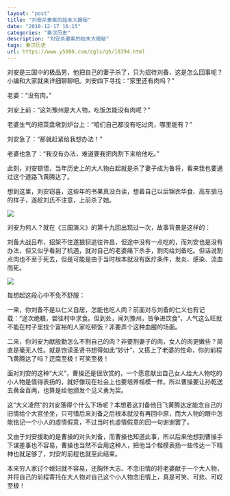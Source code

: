 ```yaml
---
layout: "post"
title: "刘安杀妻案的始末大揭秘"
date: "2018-12-17 16:15"
categories: "秦汉历史"
description: "刘安杀妻案的始末大揭秘"
tags: 秦汉历史
url: https://www.y5000.com/zgls/qh/18394.html
---
```






刘安是三国中的极品男，他把自己的妻子杀了，只为招待刘备，这是怎么回事呢？小编和大家就来详细聊聊吧。刘安四下寻找：“家里还有肉吗？”

老婆：“没有肉。”

刘安上前：“这刘豫州是大人物，吃饭怎能没有肉呢？”

老婆生气的把菜盘墩到炉台上：“咱们自己都没有吃过肉，哪里能有？”

刘安急了：“那就赶紧给我想办法！”

老婆也急了：“我没有办法，难道要我把肉割下来给他吃。”

此刻，刘安顿悟，当年历史上的大人物白起就是杀了妻子成为鲁将，看来我也要通过这个道路飞黄腾达了。

想到这里，刘安窃喜，这些年的书果真没白读，想着自己以后锦衣华食、高车驷马的样子，遂趁刘氏不注意，上前杀了她。

![](https://img.y5000.com/uploads/allimg/170401/0949133332-0.jpg)

刘安为何人？就在《三国演义》的第十九回出现过一次，故事背景是这样的：

刘备大战吕布，招架不住遂狼狈逃往许昌，但途中没有一点吃的，而刘安也是没有办法，但又似乎看到了机遇，就对自己的老婆痛下杀手，割肉给刘备吃。但话说割点肉也不至于死去，但是可能是由于当时根本就没有医疗条件，发炎、感染、流血而死。

![](https://img.y5000.com/uploads/allimg/170401/0949131C7-1.jpg)

每想起这段心中不免不舒服：

一来，你刘备不是以仁义自居，怎能也吃人肉？前面对与刘备的仁义也有记载：“途次绝粮，尝往村中求食。但到处，闻刘豫州，皆争进饮食”，人气这么旺就不能在村子里找个富裕的人家吃顿饭？非要弄个这种血腥的场面。

二来，你刘安为献殷勤怎么不割自己的肉？非要割妻子的肉，女人的肉更嫩些？简直是毫无人性。就是饱读圣贤书想得如此“妙计”，又搭上了老婆的性命，你的前程飞黄腾达了吗？迂腐至极！可笑至极！

面对刘安的这种“大义”，曹操还是很欣赏的，一个愿意献出自己女人给大人物吃的小人物是值得表扬的，就好像现在社会上也要培养楷模一样。所以曹操要让孙乾送去黄金百两，也算是给他颁发个见义勇为奖。

这“大义凌然”的刘安落得个什么下场呢？本想着这刘备他日飞黄腾达定能念自己的旧情给个大官坐坐，只可惜后来刘备之后根本就没有再回中原，而大人物的眼中怎能铭记一个小人的虚情假意，不过当时也虚情假意的回一句谢谢罢了。

又由于刘安援助的是曹操的对头刘备，而曹操也知道此事，所以后来他想到曹操手下谋差事也不容易，曹操也当然不会用这种人，把他当个楷模表扬一些传达一下精神也就足够了，刘安的前程也就至此结束。

本来穷人家讨个媳妇就不容易，还胸怀大志、不念旧情的将老婆献于一个大人物，并将自己的前程寄托在大人物对自己这个小人物念旧情上，真是可笑、可悲、可叹至极！
